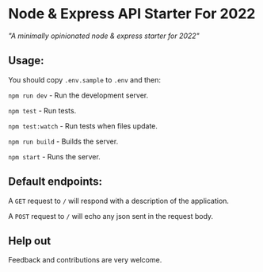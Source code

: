# Node & Express API Starter For 2022

*"A minimally opinionated node & express starter for 2022"*

## Usage:

You should copy `.env.sample` to `.env` and then:

`npm run dev` - Run the development server.

`npm test` - Run tests.

`npm test:watch` - Run tests when files update.

`npm run build` - Builds the server.

`npm start` - Runs the server.
## Default endpoints:

A `GET` request to `/` will respond with a description of the application.

A `POST` request to `/` will echo any json sent in the request body.

## Help out

Feedback and contributions are very welcome.